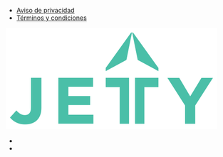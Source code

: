 <div class="container footer">
  <div class="row">
    <div class="col-md-10">
      <ul>
        <li>
          <a href="aviso-de-privacidad" target="_self">Aviso de privacidad</a>
        </li>
        <li>
          <a href="terminos" target="_self">Términos y condiciones</a>
        </li>
      </ul>
    </div>
    <div class="col-md-2">
      <img src="img/logo-jetty-green.svg">
    </div>
    <div class="col-md-12 social">
      <ul class="social">
        <li class="social-mobile">
          <a href="https://www.facebook.com/JettyMX/" target="_blank" class="social-fb"></a>
        </li>
        <li class="social-mobile">
          <a href="https://twitter.com/jettymx" target="_blank" class="social-tw"></a>
        </li>
        <!-- <li class="social-mobile">
          <a href="https://www.instagram.com/jetty.mx/" target="_blank" class="social-tw"></a>
        </li> -->
      </ul>
    </div>
  </div>
</div>